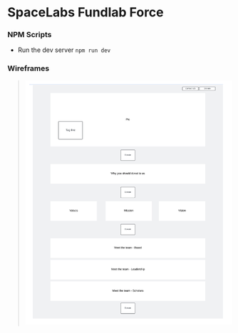 # SpaceLabs Fundlab Force

### NPM Scripts

- Run the dev server `npm run dev`

### Wireframes

> ![FundLab Wireframe](public/assets/FundLabWireframe.png)
